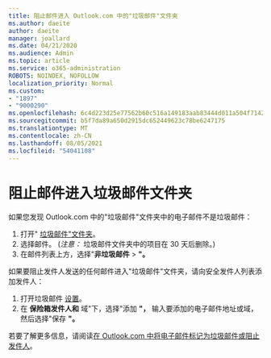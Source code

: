 ```yaml
---
title: 阻止邮件进入 Outlook.com 中的"垃圾邮件"文件夹
ms.author: daeite
author: daeite
manager: joallard
ms.date: 04/21/2020
ms.audience: Admin
ms.topic: article
ms.service: o365-administration
ROBOTS: NOINDEX, NOFOLLOW
localization_priority: Normal
ms.custom:
- "1897"
- "9000290"
ms.openlocfilehash: 6c4d223d25e77562b60c516a149183aab83444d011a504f71424479792c97cfa
ms.sourcegitcommit: b5f7da89a650d2915dc652449623c78be6247175
ms.translationtype: MT
ms.contentlocale: zh-CN
ms.lasthandoff: 08/05/2021
ms.locfileid: "54041108"
---
```

# <a name="stop-messages-from-going-to-your-junk-email-folder"></a>阻止邮件进入垃圾邮件文件夹

如果您发现 Outlook.com 中的"垃圾邮件"文件夹中的电子邮件不是垃圾邮件：

1. 打开" [垃圾邮件"文件夹](https://outlook.live.com/mail/junkemail)。
1. 选择邮件。  (*注意：* 垃圾邮件文件夹中的项目在 30 天后删除。) 
1. 在邮件列表上方，选择"**非垃圾邮件**  >  **"。**

如果要阻止发件人发送的任何邮件进入"垃圾邮件"文件夹，请向安全发件人列表添加发件人：

1. 打开垃圾邮件 [设置](https://go.microsoft.com/fwlink/?linkid=2035804)。
1. 在 **保险箱发件人和** 域"下，选择"添加 **"，** 输入要添加的电子邮件地址或域，然后选择"保存 **"。**

若要了解更多信息，请阅读[在 Outlook.com 中将电子邮件标记为垃圾邮件或阻止发件人](https://support.office.com/article/a3ece97b-82f8-4a5e-9ac3-e92fa6427ae4?wt.mc_id=Office_Outlook_com_Alchemy)。
